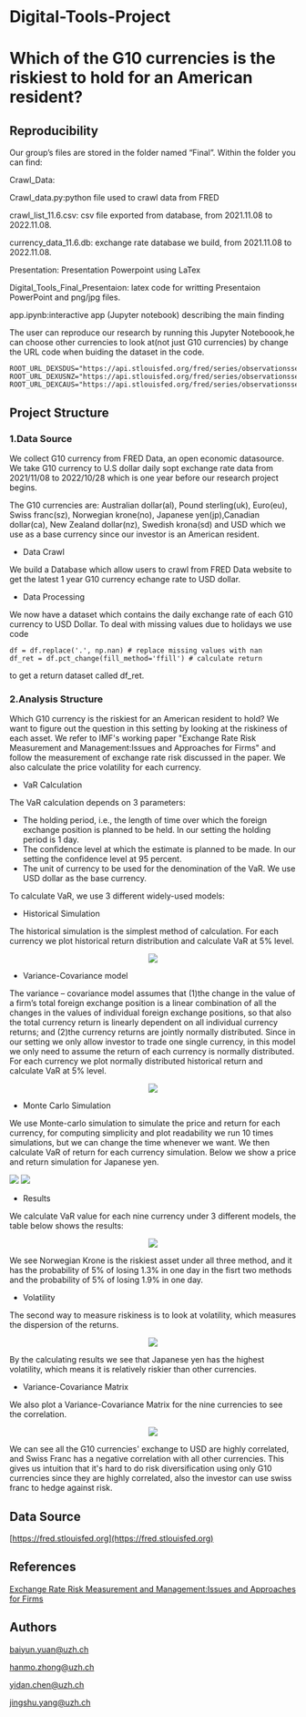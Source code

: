 # Digital-Tools-Project
# Which of the G10 currencies is the riskiest to hold for an American resident?

## Reproducibility

Our group’s files are stored in the folder named “Final”. Within the folder you can find:

Crawl_Data: 

Crawl_data.py:python file used to crawl data from FRED 

crawl_list_11.6.csv: csv file exported from database, from 2021.11.08 to 2022.11.08.

currency_data_11.6.db: exchange rate database we build, from 2021.11.08 to 2022.11.08.

Presentation:  Presentation Powerpoint using LaTex

Digital_Tools_Final_Presentaion: latex code for writting Presentaion PowerPoint and png/jpg files.

app.ipynb:interactive app (Jupyter notebook) describing the main finding

The user can reproduce our research by running this Jupyter Noteboook,he can choose other currencies to look at(not just G10 currencies) by change the URL code when buiding the dataset in the code.
```
ROOT_URL_DEXSDUS="https://api.stlouisfed.org/fred/series/observationsseries_id=DEXSDUS&api_key=4f7fcecc2234fbd09478ce8b8f0a3725&file_type=json"
ROOT_URL_DEXUSNZ="https://api.stlouisfed.org/fred/series/observationsseries_id=DEXUSNZ&api_key=4f7fcecc2234fbd09478ce8b8f0a3725&file_type=json"
ROOT_URL_DEXCAUS="https://api.stlouisfed.org/fred/series/observationsseries_id=DEXCAUS&api_key=4f7fcecc2234fbd09478ce8b8f0a3725&file_type=json"
```


## Project Structure
### 1.Data Source

We collect G10 currency from FRED Data, an open economic datasource. We take G10 currency to U.S dollar daily sopt exchange rate data from 2021/11/08 to 2022/10/28 which is one year before our research project begins.

The G10 currencies are: Australian dollar(al), Pound sterling(uk), Euro(eu), Swiss franc(sz), Norwegian krone(no), Japanese yen(jp),Canadian dollar(ca), New Zealand dollar(nz), Swedish krona(sd) and USD which we use as a base currency since our investor is an American resident.

* Data Crawl

We build a Database which allow users to crawl from FRED Data website to get the latest 1 year G10 currency echange rate to USD dollar.

* Data Processing

We now have a dataset which contains the daily exchange rate of each G10 currency to USD Dollar. 
To deal with missing values due to holidays we use code
```
df = df.replace('.', np.nan) # replace missing values with nan
df_ret = df.pct_change(fill_method='ffill') # calculate return
```
to get a return dataset called df_ret.


### 2.Analysis Structure

Which G10 currency is the riskiest for an American resident to hold? We want to figure out the question in this setting by looking at the riskiness of each asset. We refer to IMF's working paper "Exchange Rate Risk Measurement and Management:Issues and Approaches for Firms" and follow the measurement of exchange rate risk discussed in the paper. We also calculate the price volatility for each currency.

* VaR Calculation

The VaR calculation depends on 3 parameters:
  * The holding period, i.e., the length of time over which the foreign exchange position is planned to be held. In our setting the holding period is 1 day.
  * The confidence level at which the estimate is planned to be made. In our setting the confidence level at 95 percent.
  * The unit of currency to be used for the denomination of the VaR. We use USD dollar as the base currency.

To calculate VaR, we use 3 different widely-used models:
  * Historical Simulation

  The historical simulation is the simplest method of calculation. For each currency we plot historical return distribution and calculate VaR at 5% level.

<p align="center">
  <img src="https://user-images.githubusercontent.com/103332502/207389480-5deecc36-dc1f-40e2-b70c-34b7e7385875.png" />
</p>


  * Variance-Covariance model

  The variance – covariance model assumes that (1)the change in the value of a firm’s total foreign exchange position is a linear combination of all the changes in the values of individual foreign exchange positions, so that also the total currency return is linearly dependent on all individual currency returns; and (2)the currency returns are jointly normally distributed. Since in our setting we only allow investor to trade one single currency, in this model we only need to assume the return of each currency is normally distributed.
  For each currency we plot normally distributed historical return and calculate VaR at 5% level.
  
  <p align="center">
  <img src="https://user-images.githubusercontent.com/103332502/207391751-a41baf1a-866e-47d9-a8aa-746c53aebe9c.png" />
</p>
  
  
  * Monte Carlo Simulation
  
  We use Monte-carlo simulation to simulate the price and return for each currency, for computing simplicity and plot readability we run 10 times simulations, but we can change the time whenever we want. We then calculate VaR of return for each currency simulation. Below we show a price and return simulation for Japanese yen.
  
<p float="left">
  <img src="https://user-images.githubusercontent.com/103332502/207393192-318fd34b-e205-489b-94b5-45e51128786e.png"  />
  <img src="https://user-images.githubusercontent.com/103332502/207393760-e17377c1-e71b-4477-ba74-03ce87e0cb18.png"  /> 
</p>

* Results

We calculate VaR value for each nine currency under 3 different models, the table below shows the results:
  <p align="center">
  <img src="https://user-images.githubusercontent.com/103332502/207396522-3e3026d6-33ff-4357-9b8e-9f3b104f6891.png" />
</p>

We see Norwegian Krone is the riskiest asset under all three method, and it has the probability of 5% of losing 1.3% in one day in the fisrt two methods and the probability of 5% of losing 1.9% in one day.

* Volatility

The second way to measure riskiness is to look at volatility, which measures the dispersion of the returns.

  <p align="center">
  <img src="https://user-images.githubusercontent.com/103332502/207399427-20c23a7b-d2e1-4c53-bc1b-583087676579.png" />
</p>

By the calculating results we see that Japanese yen has the highest volatility, which means it is relatively riskier than other currencies.

* Variance-Covariance Matrix

We also plot a Variance-Covariance Matrix for the nine currencies to see the correlation.

  <p align="center">
  <img src="https://user-images.githubusercontent.com/103332502/207399989-3359dd7f-a010-4c72-9185-3205f841b9ae.png" />
</p>

We can see all the G10 currencies' exchange to USD are highly correlated, and Swiss Franc has a negative correlation with all other currencies. This gives us intuition that it's hard to do risk diversification using only G10 currencies since they are highly correlated, also the investor can use swiss franc to hedge against risk.

## Data Source
[https://fred.stlouisfed.org](https://fred.stlouisfed.org)


## References
[Exchange Rate Risk Measurement and Management:Issues and Approaches for Firms](https://www.imf.org/en/Publications/WP/Issues/2016/12/31/Exchange-Rate-Risk-Measurement-and-Management-Issues-and-Approaches-for-Firms-20120)

## Authors
baiyun.yuan@uzh.ch

hanmo.zhong@uzh.ch

yidan.chen@uzh.ch

jingshu.yang@uzh.ch
